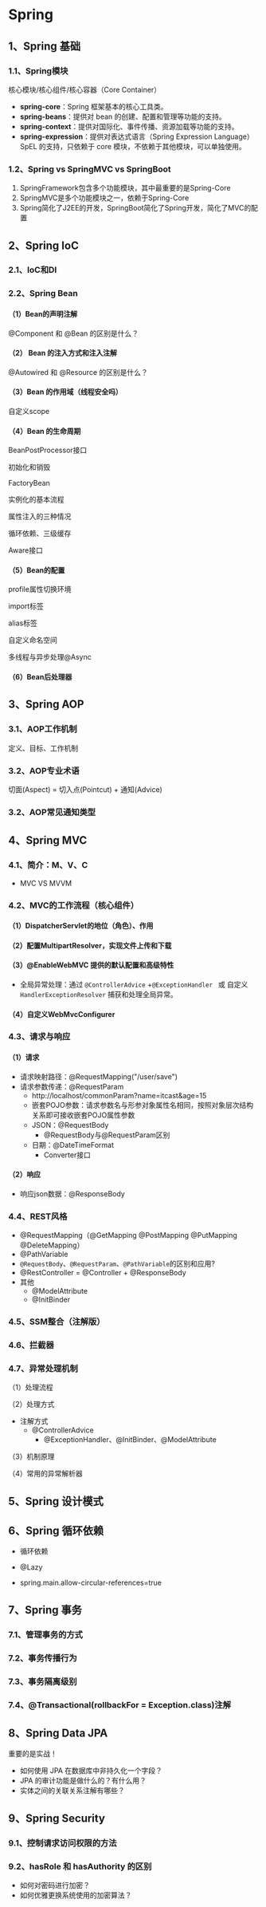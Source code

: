 # Spring



## 1、Spring 基础

### 1.1、Spring模块

核心模块/核心组件/核心容器（Core Container）

- **spring-core**：Spring 框架基本的核心工具类。
- **spring-beans**：提供对 bean 的创建、配置和管理等功能的支持。
- **spring-context**：提供对国际化、事件传播、资源加载等功能的支持。
- **spring-expression**：提供对表达式语言（Spring Expression Language） SpEL 的支持，只依赖于 core 模块，不依赖于其他模块，可以单独使用。

### 1.2、Spring vs SpringMVC vs SpringBoot

1. SpringFramework包含多个功能模块，其中最重要的是Spring-Core
2. SpringMVC是多个功能模块之一，依赖于Spring-Core
3. Spring简化了J2EE的开发，SpringBoot简化了Spring开发，简化了MVC的配置



## 2、Spring IoC

### 2.1、IoC和DI

### 2.2、Spring Bean

#### （1）Bean的**声明**注解

@Component 和 @Bean 的区别是什么？	

#### （2） Bean 的注入方式和注入注解

@Autowired 和 @Resource 的区别是什么？

#### （3）Bean 的作用域（线程安全吗）

自定义scope

#### （4）Bean 的生命周期

BeanPostProcessor接口

初始化和销毁

FactoryBean

实例化的基本流程

属性注入的三种情况

循环依赖、三级缓存

Aware接口

#### （5）Bean的配置

profile属性切换环境

import标签

alias标签

自定义命名空间

多线程与异步处理@Async

#### （6）Bean后处理器





## 3、Spring AOP

### 3.1、AOP工作机制

定义、目标、工作机制

### 3.2、AOP专业术语

切面(Aspect) = 切入点(Pointcut) + 通知(Advice)

### 3.2、AOP常见通知类型



## 4、Spring MVC

### 4.1、简介：M、V、C

- MVC VS MVVM

### 4.2、MVC的工作流程（核心组件）

#### （1）DispatcherServlet的地位（角色）、作用

#### （2）配置MultipartResolver，实现文件上传和下载

#### （3）@EnableWebMVC 提供的默认配置和高级特性

- 全局异常处理：通过 `@ControllerAdvice` +`@ExceptionHandler ` 或 自定义 `HandlerExceptionResolver` 捕获和处理全局异常。

#### （4）自定义WebMvcConfigurer

### 4.3、请求与响应

#### （1）请求

* 请求映射路径：@RequestMapping("/user/save")
* 请求参数传递：@RequestParam
  * http://localhost/commonParam?name=itcast&age=15
  * 嵌套POJO参数：请求参数名与形参对象属性名相同，按照对象层次结构关系即可接收嵌套POJO属性参数
  * JSON：@RequestBody
    * @RequestBody与@RequestParam区别
  * 日期：@DateTimeFormat
    * Converter接口

#### （2）响应

* 响应json数据：@ResponseBody

### 4.4、REST风格

- @RequestMapping（@GetMapping @PostMapping @PutMapping @DeleteMapping）
- @PathVariable
- `@RequestBody`、`@RequestParam`、`@PathVariable`的区别和应用?
- @RestController = @Controller + @ResponseBody
- 其他
  - @ModelAttribute
  - @InitBinder

### 4.5、SSM整合（注解版）

### 4.6、拦截器

### 4.7、异常处理机制

（1）处理流程

（2）处理方式

- 注解方式
  - @ControllerAdvice
    - @ExceptionHandler、@InitBinder、@ModelAttribute 

（3）机制原理

（4）常用的异常解析器



## 5、Spring 设计模式



## 6、Spring 循环依赖

- 循环依赖

- @Lazy

- spring.main.allow-circular-references=true



## 7、Spring 事务

### 7.1、管理事务的方式

### 7.2、事务传播行为

### 7.3、事务隔离级别

### 7.4、@Transactional(rollbackFor = Exception.class)注解



## 8、Spring Data JPA

重要的是实战！

- 如何使用 JPA 在数据库中非持久化一个字段？
- JPA 的审计功能是做什么的？有什么用？
- 实体之间的关联关系注解有哪些？



## 9、Spring Security

### 9.1、控制请求访问权限的方法

### 9.2、hasRole 和 hasAuthority 的区别

- 如何对密码进行加密？
- 如何优雅更换系统使用的加密算法？





